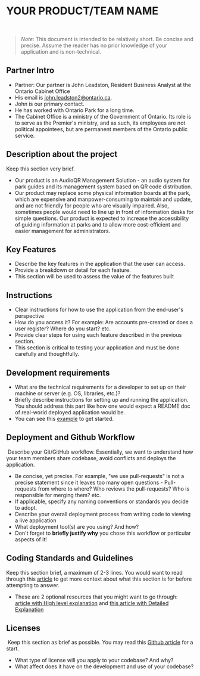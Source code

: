 # YOUR PRODUCT/TEAM NAME
​
> _Note:_ This document is intended to be relatively short. Be concise and precise. Assume the reader has no prior knowledge of your application and is non-technical. 
​
## Partner Intro
 * Partner: Our partner is John Leadston, Resident Business Analyst at the Ontario Cabinet Office 
 * His email is john.leadston2@ontario.ca.
 * John is our primary contact.
 * He has worked with Ontario Park for a long time.
 * The Cabinet Office is a ministry of the Government of Ontario. Its role is to serve as the Premier's ministry, and as such, its employees are not political appointees, but are permanent members of the Ontario public service.



## Description about the project
Keep this section very brief.
 * Our product is an AudioQR Management Solution - an audio system for park guides and its management system based on QR code distribution.
 * Our product may replace some physical information boards at the park, which are expensive and manpower-consuming to maintain and update, and are not friendly for people who are visually impaired. Also, sometimes people would need to line up in front of information desks for simple questions. Our product is expected to increase the accessibility of guiding information at parks and to allow more cost-efficient and easier management for administrators. 
​
## Key Features
 * Describe the key features in the application that the user can access.
 * Provide a breakdown or detail for each feature.
 * This section will be used to assess the value of the features built
​
## Instructions
 * Clear instructions for how to use the application from the end-user's perspective
 * How do you access it? For example: Are accounts pre-created or does a user register? Where do you start? etc. 
 * Provide clear steps for using each feature described in the previous section.
 * This section is critical to testing your application and must be done carefully and thoughtfully.
 
 ## Development requirements
 * What are the technical requirements for a developer to set up on their machine or server (e.g. OS, libraries, etc.)?
 * Briefly describe instructions for setting up and running the application. You should address this part like how one would expect a README doc of real-world deployed application would be.
 * You can see this [example](https://github.com/alichtman/shallow-backup#readme) to get started.
 
 ## Deployment and Github Workflow
​
Describe your Git/GitHub workflow. Essentially, we want to understand how your team members share codebase, avoid conflicts and deploys the application.
​
 * Be concise, yet precise. For example, "we use pull-requests" is not a precise statement since it leaves too many open questions - Pull-requests from where to where? Who reviews the pull-requests? Who is responsible for merging them? etc.
 * If applicable, specify any naming conventions or standards you decide to adopt.
 * Describe your overall deployment process from writing code to viewing a live application
 * What deployment tool(s) are you using? And how?
 * Don't forget to **briefly justify why** you chose this workflow or particular aspects of it!

 ## Coding Standards and Guidelines
 Keep this section brief, a maximum of 2-3 lines. You would want to read through this [article](https://www.geeksforgeeks.org/coding-standards-and-guidelines/) to get more context about what this section is for before attempting to answer.
  * These are 2 optional resources that you might want to go through: [article with High level explanation](https://blog.codacy.com/coding-standards-what-are-they-and-why-do-you-need-them/) and [this article with Detailed Explanation](https://google.github.io/styleguide/)
​
 ## Licenses 
​
 Keep this section as brief as possible. You may read this [Github article](https://help.github.com/en/github/creating-cloning-and-archiving-repositories/licensing-a-repository) for a start.
​
 * What type of license will you apply to your codebase? And why?
 * What affect does it have on the development and use of your codebase?
